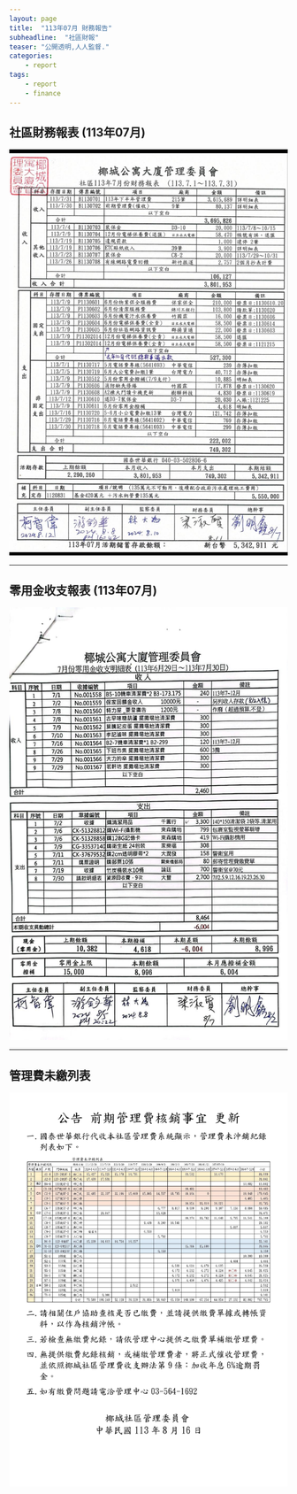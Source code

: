 ```yaml
---
layout: page
title:  "113年07月 財務報告"
subheadline:  "社區財報"
teaser: "公開透明,人人監督."
categories:
    - report
tags:
    - report
    - finance
---
```


## 社區財務報表 (113年07月)

![](https://github.com/coconutcity30050/community27/raw/gh-pages/assets/reports/113-07-%E8%B2%A1%E5%8B%99%E5%A0%B1%E8%A1%A8.jpg)

---
## 零用金收支報表 (113年07月)

![](https://github.com/coconutcity30050/community27/raw/gh-pages/assets/reports/113-07-%E9%9B%B6%E7%94%A8%E9%87%91%E6%94%B6%E6%94%AF%E6%98%8E%E7%B4%B0%E8%A1%A8.jpg)

---
## 管理費未繳列表

![](https://github.com/coconutcity30050/community27/raw/gh-pages/assets/reports/113-08-16-%E7%AE%A1%E7%90%86%E8%B2%BB%E6%9C%AA%E6%B2%96%E9%8A%B7%E7%B4%80%E9%8C%84%E5%88%97%E8%A1%A8.jpg)
